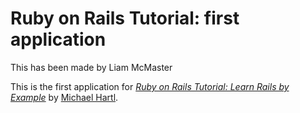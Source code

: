 # Ruby on Rails Tutorial: first application

This has been made by Liam McMaster

This is the first application for
[*Ruby on Rails Tutorial: Learn Rails by Example*](http://railstutorial.org/)
by [Michael Hartl](http://michaelhartl.com/).